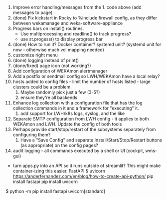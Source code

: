 
1. Improve error handling/messages from the 1. code above (add messages to page)
2. (done) Fix kickstart in Rocky to %include firewall config, as they differ between wekamanage and weka-software-appliance
3. Progress bars on install() routines.   
   * Use multiprocessing and readline() to track progress?
   * use st.progess() to display progress bar
4. (done) How to run it?   Docker container?   systemd unit? (systemd unit for now - otherwise much vol mapping needed)
5. customize right menu
6. (done) logging instead of print()
7. (done/fixed) page icon (not working?)
8. Add configuration of WEKAmon alertmanager
9. Add a postfix or sendmail config so LWH/WEKAmon have a local relay?
10. hosts added to config files - limit the number of hosts listed - large clusters could be a problem.
    1. Maybe randomly pick just a few (3-5?)
    2. ensure they're all backends
11. Enhance log collection with a configuration file that has the log collection commands in it and a framework for "executing" it.
    1. add support for LWH/k8s logs, syslog, and the like
12. Separate SMTP configuration from LWH config - it applies to both WEKAmon and LWH.  Update the config of both tools
13. Perhaps provide start/stop/restart of the subsystems separately from configuring them?
    1. Have a "Save Config" and separate Install/Start/Stop/Restart buttons (as appropriate) on the config pages?
14. audit logging - all commands executed by a shell or UI (cockpit, wms-gui)


* turn apps.py into an API so it runs outside of streamlit?  This might make container-izing this easier.
FastAPI & uvicorn
https://anderfernandez.com/en/blog/how-to-create-api-python/
pip install fastapi
pip install uvicorn

$ python -m pip install fastapi uvicorn[standard]

